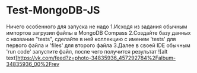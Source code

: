 # Test-MongoDB-JS
Ничего особенного для запуска не надо
1.Исходя из задания обычным импортов загрузил файлы в MongoDB Compass
2.Создайте базу данных с название "tests", сделайте в ней коллекцию с именем 'tests' для первого файла и 'files' для второго файла
3.Далее в своей IDE обычным 'run code' запустите файл, после чего получится результат
![alt text]https://vk.com/feed?z=photo-34835936_457292784%2Falbum-34835936_00%2Frev
